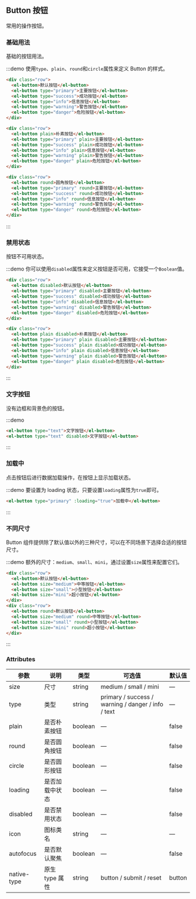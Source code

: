 ## Button 按钮

常用的操作按钮。

### 基础用法

基础的按钮用法。

:::demo 使用`type`、`plain`、`round`和`circle`属性来定义 Button 的样式。

```html
<div class="row">
  <el-button>默认按钮</el-button>
  <el-button type="primary">主要按钮</el-button>
  <el-button type="success">成功按钮</el-button>
  <el-button type="info">信息按钮</el-button>
  <el-button type="warning">警告按钮</el-button>
  <el-button type="danger">危险按钮</el-button>
</div>

<div class="row">
  <el-button plain>朴素按钮</el-button>
  <el-button type="primary" plain>主要按钮</el-button>
  <el-button type="success" plain>成功按钮</el-button>
  <el-button type="info" plain>信息按钮</el-button>
  <el-button type="warning" plain>警告按钮</el-button>
  <el-button type="danger" plain>危险按钮</el-button>
</div>

<div class="row">
  <el-button round>圆角按钮</el-button>
  <el-button type="primary" round>主要按钮</el-button>
  <el-button type="success" round>成功按钮</el-button>
  <el-button type="info" round>信息按钮</el-button>
  <el-button type="warning" round>警告按钮</el-button>
  <el-button type="danger" round>危险按钮</el-button>
</div>
```

:::

### 禁用状态

按钮不可用状态。

:::demo 你可以使用`disabled`属性来定义按钮是否可用，它接受一个`Boolean`值。

```html
<div class="row">
  <el-button disabled>默认按钮</el-button>
  <el-button type="primary" disabled>主要按钮</el-button>
  <el-button type="success" disabled>成功按钮</el-button>
  <el-button type="info" disabled>信息按钮</el-button>
  <el-button type="warning" disabled>警告按钮</el-button>
  <el-button type="danger" disabled>危险按钮</el-button>
</div>

<div class="row">
  <el-button plain disabled>朴素按钮</el-button>
  <el-button type="primary" plain disabled>主要按钮</el-button>
  <el-button type="success" plain disabled>成功按钮</el-button>
  <el-button type="info" plain disabled>信息按钮</el-button>
  <el-button type="warning" plain disabled>警告按钮</el-button>
  <el-button type="danger" plain disabled>危险按钮</el-button>
</div>
```

:::

### 文字按钮

没有边框和背景色的按钮。

:::demo

```html
<el-button type="text">文字按钮</el-button>
<el-button type="text" disabled>文字按钮</el-button>
```

:::

### 加载中

点击按钮后进行数据加载操作，在按钮上显示加载状态。

:::demo 要设置为 loading 状态，只要设置`loading`属性为`true`即可。

```html
<el-button type="primary" :loading="true">加载中</el-button>
```

:::

### 不同尺寸

Button 组件提供除了默认值以外的三种尺寸，可以在不同场景下选择合适的按钮尺寸。

:::demo 额外的尺寸：`medium`、`small`、`mini`，通过设置`size`属性来配置它们。

```html
<div class="row">
  <el-button>默认按钮</el-button>
  <el-button size="medium">中等按钮</el-button>
  <el-button size="small">小型按钮</el-button>
  <el-button size="mini">超小按钮</el-button>
</div>
<div class="row">
  <el-button round>默认按钮</el-button>
  <el-button size="medium" round>中等按钮</el-button>
  <el-button size="small" round>小型按钮</el-button>
  <el-button size="mini" round>超小按钮</el-button>
</div>
```

:::

### Attributes

| 参数        | 说明           | 类型    | 可选值                                             | 默认值 |
| ----------- | -------------- | ------- | -------------------------------------------------- | ------ |
| size        | 尺寸           | string  | medium / small / mini                              | —      |
| type        | 类型           | string  | primary / success / warning / danger / info / text | —      |
| plain       | 是否朴素按钮   | boolean | —                                                  | false  |
| round       | 是否圆角按钮   | boolean | —                                                  | false  |
| circle      | 是否圆形按钮   | boolean | —                                                  | false  |
| loading     | 是否加载中状态 | boolean | —                                                  | false  |
| disabled    | 是否禁用状态   | boolean | —                                                  | false  |
| icon        | 图标类名       | string  | —                                                  | —      |
| autofocus   | 是否默认聚焦   | boolean | —                                                  | false  |
| native-type | 原生 type 属性 | string  | button / submit / reset                            | button |
